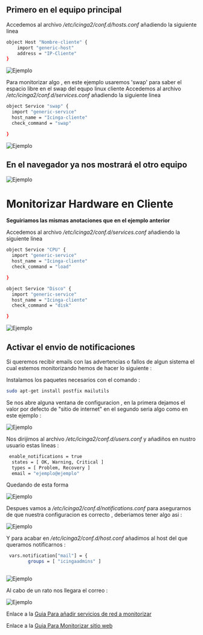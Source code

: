 ## Primero en el equipo principal ##

Accedemos al archivo  */etc/icinga2/conf.d/hosts.conf* añadiendo la siguiente linea

```bash
object Host "Nombre-cliente" {
    import "generic-host"
    address = "IP-Cliente"
}
```
![Ejemplo](/img/host.jpg)

Para monitorizar algo , en este ejemplo usaremos 'swap' para saber el espacio libre en el swap del equpo linux cliente  Accedemos al archivo  */etc/icinga2/conf.d/services.conf* añadiendo la siguiente linea

```bash
object Service "swap" {
  import "generic-service"
  host_name = "Icinga-cliente"
  check_command = "swap"

}
```

![Ejemplo](img/servises.jpg)

## En el navegador ya nos mostrará el otro equipo ##

![Ejemplo](/img/monitor.jpg)

# Monitorizar Hardware en Cliente


**Seguiriamos las mismas anotaciones que en el ejemplo anterior**

Accedemos al archivo  */etc/icinga2/conf.d/services.conf* añadiendo la siguiente linea

```bash
object Service "CPU" {
  import "generic-service"
  host_name = "Icinga-cliente"
  check_command = "load"

}
```

```bash
object Service "Disco" {
  import "generic-service"
  host_name = "Icinga-cliente"
  check_command = "disk"

}
```

![Ejemplo](/img/hardware.jpg)

## Activar el envio de notificaciones

Si queremos recibir emails con las advertencias o fallos de algun sistema el cual estemos monitorizando hemos de hacer lo siguiente :

Instalamos los paquetes necesarios con el comando :

```bash
sudo apt-get install postfix mailutils
```

Se nos abre alguna ventana de configuracion , en la primera dejamos el valor por defecto de "sitio de internet" en el segundo seria algo como en este ejemplo :

![Ejemplo](/img/mail.jpg)

Nos dirijimos al archivo  */etc/icinga2/conf.d/users.conf*  y añadiños en nustro usuario estas lineas :

```bash
 enable_notifications = true
  states = [ OK, Warning, Critical ]
  types = [ Problem, Recovery ]
  email = "ejemplo@ejemplo"
```
Quedando de esta forma 


![Ejemplo](/img/users.jpg)

Despues vamos a */etc/icinga2/conf.d/notifications.conf* para asegurarnos de que nuestra configuracion es correcto , deberiamos tener algo asi : 

![Ejemplo](/img/noti.jpg)


Y para acabar en */etc/icinga2/conf.d/host.conf* añadimos al host del que queramos notificarnos :

```bash
 vars.notification["mail"] = {
        groups = [ "icingaadmins" ]
      
```

![Ejemplo](/img/noti2.jpg)

Al cabo de un rato nos llegara el correo : 

![Ejemplo](/img/mail3.jpg)



Enlace a la [Guia Para añadir servicios de red a monitorizar](/servicios.md)

Enlace a la [Guia Para Monitorizar sitio web](/cpu.md)